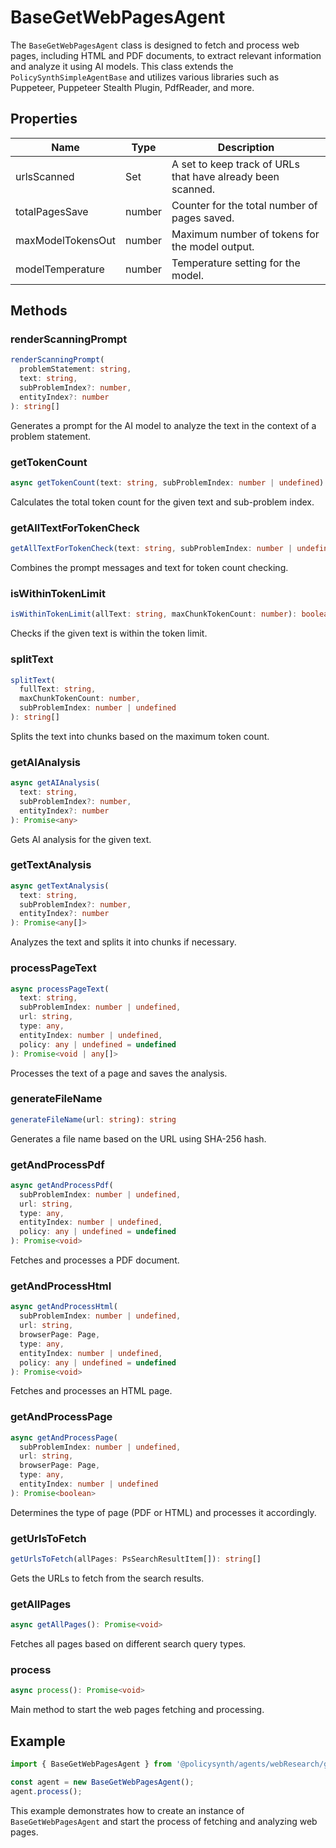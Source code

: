 # BaseGetWebPagesAgent

The `BaseGetWebPagesAgent` class is designed to fetch and process web pages, including HTML and PDF documents, to extract relevant information and analyze it using AI models. This class extends the `PolicySynthSimpleAgentBase` and utilizes various libraries such as Puppeteer, Puppeteer Stealth Plugin, PdfReader, and more.

## Properties

| Name              | Type   | Description                                                                 |
|-------------------|--------|-----------------------------------------------------------------------------|
| urlsScanned       | Set<string> | A set to keep track of URLs that have already been scanned.               |
| totalPagesSave    | number | Counter for the total number of pages saved.                                 |
| maxModelTokensOut | number | Maximum number of tokens for the model output.                               |
| modelTemperature  | number | Temperature setting for the model.                                           |

## Methods

### renderScanningPrompt

```typescript
renderScanningPrompt(
  problemStatement: string,
  text: string,
  subProblemIndex?: number,
  entityIndex?: number
): string[]
```

Generates a prompt for the AI model to analyze the text in the context of a problem statement.

### getTokenCount

```typescript
async getTokenCount(text: string, subProblemIndex: number | undefined): Promise<{ totalTokenCount: number, promptTokenCount: number }>
```

Calculates the total token count for the given text and sub-problem index.

### getAllTextForTokenCheck

```typescript
getAllTextForTokenCheck(text: string, subProblemIndex: number | undefined): string
```

Combines the prompt messages and text for token count checking.

### isWithinTokenLimit

```typescript
isWithinTokenLimit(allText: string, maxChunkTokenCount: number): boolean
```

Checks if the given text is within the token limit.

### splitText

```typescript
splitText(
  fullText: string,
  maxChunkTokenCount: number,
  subProblemIndex: number | undefined
): string[]
```

Splits the text into chunks based on the maximum token count.

### getAIAnalysis

```typescript
async getAIAnalysis(
  text: string,
  subProblemIndex?: number,
  entityIndex?: number
): Promise<any>
```

Gets AI analysis for the given text.

### getTextAnalysis

```typescript
async getTextAnalysis(
  text: string,
  subProblemIndex?: number,
  entityIndex?: number
): Promise<any[]>
```

Analyzes the text and splits it into chunks if necessary.

### processPageText

```typescript
async processPageText(
  text: string,
  subProblemIndex: number | undefined,
  url: string,
  type: any,
  entityIndex: number | undefined,
  policy: any | undefined = undefined
): Promise<void | any[]>
```

Processes the text of a page and saves the analysis.

### generateFileName

```typescript
generateFileName(url: string): string
```

Generates a file name based on the URL using SHA-256 hash.

### getAndProcessPdf

```typescript
async getAndProcessPdf(
  subProblemIndex: number | undefined,
  url: string,
  type: any,
  entityIndex: number | undefined,
  policy: any | undefined = undefined
): Promise<void>
```

Fetches and processes a PDF document.

### getAndProcessHtml

```typescript
async getAndProcessHtml(
  subProblemIndex: number | undefined,
  url: string,
  browserPage: Page,
  type: any,
  entityIndex: number | undefined,
  policy: any | undefined = undefined
): Promise<void>
```

Fetches and processes an HTML page.

### getAndProcessPage

```typescript
async getAndProcessPage(
  subProblemIndex: number | undefined,
  url: string,
  browserPage: Page,
  type: any,
  entityIndex: number | undefined
): Promise<boolean>
```

Determines the type of page (PDF or HTML) and processes it accordingly.

### getUrlsToFetch

```typescript
getUrlsToFetch(allPages: PsSearchResultItem[]): string[]
```

Gets the URLs to fetch from the search results.

### getAllPages

```typescript
async getAllPages(): Promise<void>
```

Fetches all pages based on different search query types.

### process

```typescript
async process(): Promise<void>
```

Main method to start the web pages fetching and processing.

## Example

```typescript
import { BaseGetWebPagesAgent } from '@policysynth/agents/webResearch/getWebPages.js';

const agent = new BaseGetWebPagesAgent();
agent.process();
```

This example demonstrates how to create an instance of `BaseGetWebPagesAgent` and start the process of fetching and analyzing web pages.